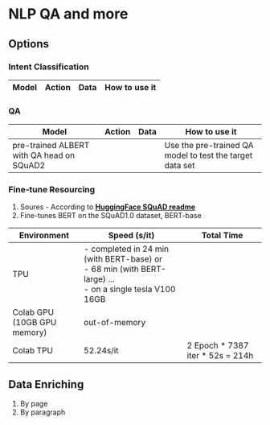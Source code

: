 # NLP QA and more

## Options
### Intent Classification
| Model | Action | Data | How to use it |
| ----- | ---- | ---- | ------ |

### QA
| Model | Action | Data | How to use it |
| ----- | ---- | ---- | ------ |
| pre-trained ALBERT with QA head on SQuAD2 | | | Use the pre-trained QA model to test the target data set |

### Fine-tune Resourcing
1. Soures
        - According to [**HuggingFace SQuAD readme**](https://github.com/huggingface/transformers/tree/master/examples/question-answering)
2. Fine-tunes BERT on the SQuAD1.0 dataset, BERT-base

| Environment | Speed (s/it) | Total Time |
| ----------- | ------------ | ---------- |
| TPU | - completed in 24 min (with BERT-base) or <br>- 68 min (with BERT-large) ...<br>- on a single tesla V100 16GB | |
| Colab GPU<br>(10GB GPU memory) | out-of-memory | |
| Colab TPU | 52.24s/it | 2 Epoch * 7387 iter * 52s = 214h |

        
## Data Enriching
1. By page
2. By paragraph
